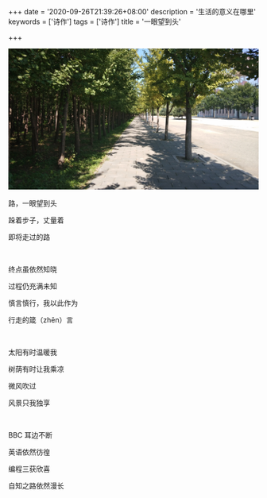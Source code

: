 +++
date = '2020-09-26T21:39:26+08:00'
description = '生活的意义在哪里'
keywords = ['诗作']
tags = ['诗作']
title = '一眼望到头'

+++

![一眼望到头](/images/poetry-yiyanwangdaotou.jpg)

路，一眼望到头

跺着步子，丈量着

即将走过的路

<br>

终点虽依然知晓

过程仍充满未知

慎言慎行，我以此作为

行走的箴（zhēn）言

<br>

太阳有时温暖我

树荫有时让我乘凉

微风吹过

风景只我独享

<br>

BBC 耳边不断

英语依然彷徨

编程三获欣喜

自知之路依然漫长

